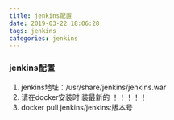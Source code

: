 ```yaml
---
title: jenkins配置
date: 2019-03-22 18:06:28
tags: jenkins
categories: jenkins
---
```


### jenkins配置

<!--more-->

1. jenkins地址：/usr/share/jenkins/jenkins.war
2. 请在docker安装时  装最新的 ！！！！！
3. docker pull jenkins/jenkins:版本号

